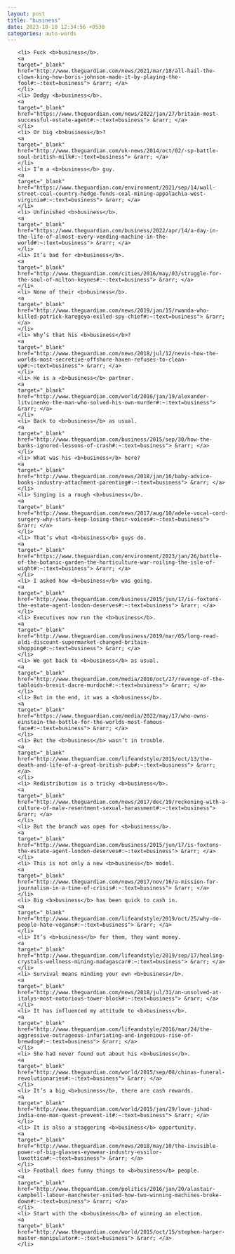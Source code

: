 ```yaml
---
layout: post
title: "business"
date: 2023-10-10 12:34:56 +0530
categories: auto-words
---
```

<ol>

    <li> Fuck <b>business</b>.
    <a 
    target="_blank" 
    href="http://www.theguardian.com/news/2021/mar/18/all-hail-the-clown-king-how-boris-johnson-made-it-by-playing-the-fool#:~:text=business"> &rarr; </a>
    </li>
    <li> Dodgy <b>business</b>.
    <a 
    target="_blank" 
    href="https://www.theguardian.com/news/2022/jan/27/britain-most-successful-estate-agent#:~:text=business"> &rarr; </a>
    </li>
    <li> Or big <b>business</b>?
    <a 
    target="_blank" 
    href="http://www.theguardian.com/uk-news/2014/oct/02/-sp-battle-soul-british-milk#:~:text=business"> &rarr; </a>
    </li>
    <li> I’m a <b>business</b> guy.
    <a 
    target="_blank" 
    href="https://www.theguardian.com/environment/2021/sep/14/wall-street-coal-country-hedge-funds-coal-mining-appalachia-west-virginia#:~:text=business"> &rarr; </a>
    </li>
    <li> Unfinished <b>business</b>.
    <a 
    target="_blank" 
    href="https://www.theguardian.com/business/2022/apr/14/a-day-in-the-life-of-almost-every-vending-machine-in-the-world#:~:text=business"> &rarr; </a>
    </li>
    <li> It’s bad for <b>business</b>.
    <a 
    target="_blank" 
    href="http://www.theguardian.com/cities/2016/may/03/struggle-for-the-soul-of-milton-keynes#:~:text=business"> &rarr; </a>
    </li>
    <li> None of their <b>business</b>.
    <a 
    target="_blank" 
    href="http://www.theguardian.com/news/2019/jan/15/rwanda-who-killed-patrick-karegeya-exiled-spy-chief#:~:text=business"> &rarr; </a>
    </li>
    <li> Why’s that his <b>business</b>?
    <a 
    target="_blank" 
    href="http://www.theguardian.com/news/2018/jul/12/nevis-how-the-worlds-most-secretive-offshore-haven-refuses-to-clean-up#:~:text=business"> &rarr; </a>
    </li>
    <li> He is a <b>business</b> partner.
    <a 
    target="_blank" 
    href="http://www.theguardian.com/world/2016/jan/19/alexander-litvinenko-the-man-who-solved-his-own-murder#:~:text=business"> &rarr; </a>
    </li>
    <li> Back to <b>business</b> as usual.
    <a 
    target="_blank" 
    href="http://www.theguardian.com/business/2015/sep/30/how-the-banks-ignored-lessons-of-crash#:~:text=business"> &rarr; </a>
    </li>
    <li> What was his <b>business</b> here?
    <a 
    target="_blank" 
    href="http://www.theguardian.com/news/2018/jan/16/baby-advice-books-industry-attachment-parenting#:~:text=business"> &rarr; </a>
    </li>
    <li> Singing is a rough <b>business</b>.
    <a 
    target="_blank" 
    href="http://www.theguardian.com/news/2017/aug/10/adele-vocal-cord-surgery-why-stars-keep-losing-their-voices#:~:text=business"> &rarr; </a>
    </li>
    <li> That’s what <b>business</b> guys do.
    <a 
    target="_blank" 
    href="https://www.theguardian.com/environment/2023/jan/26/battle-of-the-botanic-garden-the-horticulture-war-roiling-the-isle-of-wight#:~:text=business"> &rarr; </a>
    </li>
    <li> I asked how <b>business</b> was going.
    <a 
    target="_blank" 
    href="http://www.theguardian.com/business/2015/jun/17/is-foxtons-the-estate-agent-london-deserves#:~:text=business"> &rarr; </a>
    </li>
    <li> Executives now run the <b>business</b>.
    <a 
    target="_blank" 
    href="http://www.theguardian.com/business/2019/mar/05/long-read-aldi-discount-supermarket-changed-britain-shopping#:~:text=business"> &rarr; </a>
    </li>
    <li> We got back to <b>business</b> as usual.
    <a 
    target="_blank" 
    href="http://www.theguardian.com/media/2016/oct/27/revenge-of-the-tabloids-brexit-dacre-murdoch#:~:text=business"> &rarr; </a>
    </li>
    <li> But in the end, it was a <b>business</b>.
    <a 
    target="_blank" 
    href="https://www.theguardian.com/media/2022/may/17/who-owns-einstein-the-battle-for-the-worlds-most-famous-face#:~:text=business"> &rarr; </a>
    </li>
    <li> But the <b>business</b> wasn’t in trouble.
    <a 
    target="_blank" 
    href="http://www.theguardian.com/lifeandstyle/2015/oct/13/the-death-and-life-of-a-great-british-pub#:~:text=business"> &rarr; </a>
    </li>
    <li> Redistribution is a tricky <b>business</b>.
    <a 
    target="_blank" 
    href="http://www.theguardian.com/news/2017/dec/19/reckoning-with-a-culture-of-male-resentment-sexual-harassment#:~:text=business"> &rarr; </a>
    </li>
    <li> But the branch was open for <b>business</b>.
    <a 
    target="_blank" 
    href="http://www.theguardian.com/business/2015/jun/17/is-foxtons-the-estate-agent-london-deserves#:~:text=business"> &rarr; </a>
    </li>
    <li> This is not only a new <b>business</b> model.
    <a 
    target="_blank" 
    href="http://www.theguardian.com/news/2017/nov/16/a-mission-for-journalism-in-a-time-of-crisis#:~:text=business"> &rarr; </a>
    </li>
    <li> Big <b>business</b> has been quick to cash in.
    <a 
    target="_blank" 
    href="http://www.theguardian.com/lifeandstyle/2019/oct/25/why-do-people-hate-vegans#:~:text=business"> &rarr; </a>
    </li>
    <li> It’s <b>business</b> for them, they want money.
    <a 
    target="_blank" 
    href="http://www.theguardian.com/lifeandstyle/2019/sep/17/healing-crystals-wellness-mining-madagascar#:~:text=business"> &rarr; </a>
    </li>
    <li> Survival means minding your own <b>business</b>.
    <a 
    target="_blank" 
    href="http://www.theguardian.com/news/2018/jul/31/an-unsolved-at-italys-most-notorious-tower-block#:~:text=business"> &rarr; </a>
    </li>
    <li> It has influenced my attitude to <b>business</b>.
    <a 
    target="_blank" 
    href="http://www.theguardian.com/lifeandstyle/2016/mar/24/the-aggressive-outrageous-infuriating-and-ingenious-rise-of-brewdog#:~:text=business"> &rarr; </a>
    </li>
    <li> She had never found out about his <b>business</b>.
    <a 
    target="_blank" 
    href="http://www.theguardian.com/world/2015/sep/08/chinas-funeral-revolutionaries#:~:text=business"> &rarr; </a>
    </li>
    <li> It’s a big <b>business</b>, there are cash rewards.
    <a 
    target="_blank" 
    href="http://www.theguardian.com/world/2015/jan/29/love-jihad-india-one-man-quest-prevent-it#:~:text=business"> &rarr; </a>
    </li>
    <li> It is also a staggering <b>business</b> opportunity.
    <a 
    target="_blank" 
    href="http://www.theguardian.com/news/2018/may/10/the-invisible-power-of-big-glasses-eyewear-industry-essilor-luxottica#:~:text=business"> &rarr; </a>
    </li>
    <li> Football does funny things to <b>business</b> people.
    <a 
    target="_blank" 
    href="http://www.theguardian.com/politics/2016/jan/20/alastair-campbell-labour-manchester-united-how-two-winning-machines-broke-down#:~:text=business"> &rarr; </a>
    </li>
    <li> Start with the <b>business</b> of winning an election.
    <a 
    target="_blank" 
    href="http://www.theguardian.com/world/2015/oct/15/stephen-harper-master-manipulator#:~:text=business"> &rarr; </a>
    </li>